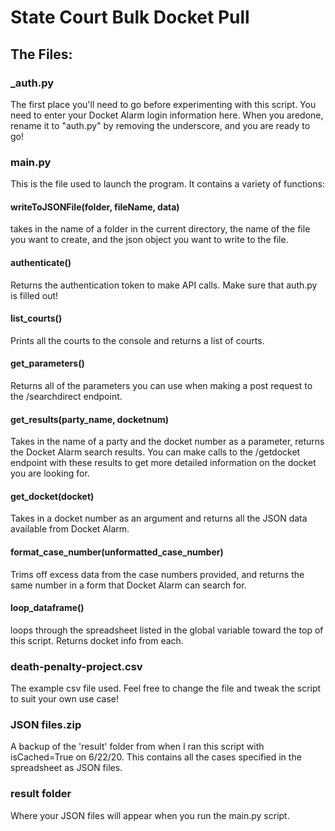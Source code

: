# State Court Bulk Docket Pull


## The Files:

### _auth.py

The first place you'll need to go before experimenting with this script.
You need to enter your Docket Alarm login information here.
When you aredone, rename it to "auth.py" by removing the underscore,
and you are ready to go!

### main.py

This is the file used to launch the program. It contains a variety of functions:

#### writeToJSONFile(folder, fileName, data)

takes in the name of a folder in the current directory, the name of
the file you want to create, and the json object you want to write to
the file.

#### authenticate()

Returns the authentication token to make API calls.
Make sure that auth.py is filled out!

#### list_courts()

Prints all the courts to the console and returns a list of courts.

#### get_parameters()

Returns all of the parameters you can use when making a post request to the /searchdirect endpoint.

#### get_results(party_name, docketnum)

Takes in the name of a party and the docket number as a parameter,
returns the Docket Alarm search results. You can make calls to the
/getdocket endpoint with these results to get more detailed information
on the docket you are looking for.

#### get_docket(docket)

Takes in a docket number as an argument and returns all the JSON data
available from Docket Alarm.

#### format_case_number(unformatted_case_number)

Trims off excess data from the case numbers
provided, and returns the same number in a
form that Docket Alarm can search for.

#### loop_dataframe()

loops through the spreadsheet listed in the global variable toward the top of
this script. Returns docket info from each.

### death-penalty-project.csv

The example csv file used. Feel free to change the file and tweak the script to 
suit your own use case!

### JSON files.zip

A backup of the 'result' folder from when I ran this script with isCached=True on 6/22/20.
This contains all the cases specified in the spreadsheet as JSON files.

### result folder

Where your JSON files will appear when you run the main.py script.
